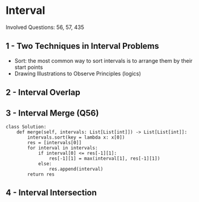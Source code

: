 # Interval
Involved Questions: 56, 57, 435

## 1 - Two Techniques in Interval Problems
- Sort: the most common way to sort intervals is to arrange them by their start points
- Drawing Illustrations to Observe Principles (logics)

## 2 - Interval Overlap

## 3 - Interval Merge (Q56)
``` 
class Solution:
    def merge(self, intervals: List[List[int]]) -> List[List[int]]:
        intervals.sort(key = lambda x: x[0])
        res = [intervals[0]]
        for interval in intervals:
            if interval[0] <= res[-1][1]:
                res[-1][1] = max(interval[1], res[-1][1])
            else:
                res.append(interval)
        return res
```

## 4 - Interval Intersection